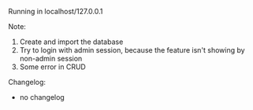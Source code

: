 Running in localhost/127.0.0.1

Note:
1. Create and import the database
2. Try to login with admin session, because the feature isn't showing by non-admin session
3. Some error in CRUD

Changelog: 

- no changelog
